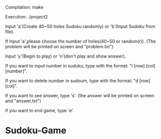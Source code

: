 Compilation:
	make

Execution:
	./project2

Input 'a'(Create 40~50 holes Sudoku randomly) or 'b'(Input Sudoku from file).    

If Input 'a',please choose the number of holes(40~50 or random(r)).  (The problem will be printed on screen and "problem.txt") 

Input 'y'(Begin to play) or 'n'(don't play and show answer).

If you want to input number in sudoku, type with the format: "i [row] [col] [number]".

If you want to delete number in sudoum, type with the format: "d [row] [col]".

If you want to see answer, type 's'. (the answer will be printed on screen and "answer.txt")
 
If you want to end game, type 'e'.
# Sudoku-Game
